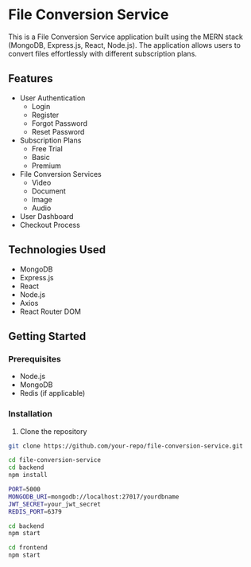 # File Conversion Service

This is a File Conversion Service application built using the MERN stack (MongoDB, Express.js, React, Node.js). The application allows users to convert files effortlessly with different subscription plans. 

## Features

- User Authentication
  - Login
  - Register
  - Forgot Password
  - Reset Password
- Subscription Plans
  - Free Trial
  - Basic
  - Premium
- File Conversion Services
  - Video
  - Document
  - Image
  - Audio
- User Dashboard
- Checkout Process

## Technologies Used

- MongoDB
- Express.js
- React
- Node.js
- Axios
- React Router DOM


## Getting Started

### Prerequisites

- Node.js
- MongoDB
- Redis (if applicable)

### Installation

1. Clone the repository

```bash
git clone https://github.com/your-repo/file-conversion-service.git

cd file-conversion-service
cd backend
npm install

PORT=5000
MONGODB_URI=mongodb://localhost:27017/yourdbname
JWT_SECRET=your_jwt_secret
REDIS_PORT=6379

cd backend
npm start

cd frontend
npm start



